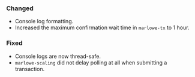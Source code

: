 ### Changed

- Console log formatting.
- Increased the maximum confirmation wait time in `marlowe-tx` to 1 hour.

### Fixed

- Console logs are now thread-safe.
- `marlowe-scaling` did not delay polling at all when submitting a transaction.
